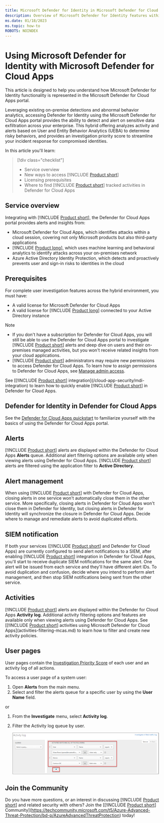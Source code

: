 ```yaml
---
title: Microsoft Defender for Identity in Microsoft Defender for Cloud Apps
description: Overview of Microsoft Defender for Identity features within Microsoft Defender for Cloud Apps.
ms.date: 01/18/2023
ms.topic: how-to
ROBOTS: NOINDEX
---
```


# Using Microsoft Defender for Identity with Microsoft Defender for Cloud Apps

This article is designed to help you understand how Microsoft Defender for Identity functionality is represented in the Microsoft Defender for Cloud Apps portal.

Leveraging existing on-premise detections and abnormal behavior analytics, accessing Defender for Identity using the Microsoft Defender for Cloud Apps portal provides the ability to detect and alert on sensitive data exfiltration across your enterprise. This hybrid offering analyzes activity and alerts based on User and Entity Behavior Analytics (UEBA) to determine risky behaviors, and provides an investigation priority score to streamline your incident response for compromised identities. 

In this article you'll learn:

> [!div class="checklist"]
>
> - Service overview
> - New ways to access [!INCLUDE [Product short](includes/product-short.md)]
> - Licensing prerequisites
> - Where to find [!INCLUDE [Product short](includes/product-short.md)] tracked activities in Defender for Cloud Apps

## Service overview

Integrating with [!INCLUDE [Product short](includes/product-short.md)], the Defender for Cloud Apps portal provides alerts and insights from:

- Microsoft Defender for Cloud Apps, which identifies attacks within a cloud session, covering not only Microsoft products but also third-party applications
- [!INCLUDE [Product long](includes/product-long.md)], which uses machine learning and behavioral analytics to identify attacks across your on-premises network
- Azure Active Directory Identity Protection, which detects and proactively prevents user and sign-in risks to identities in the cloud

## Prerequisites

For complete user investigation features across the hybrid environment, you must have:

- A valid license for Microsoft Defender for Cloud Apps
- A valid license for [!INCLUDE [Product long](includes/product-long.md)] connected to your Active Directory instance

>[!NOTE]
>
> - If you don't have a subscription for Defender for Cloud Apps, you will still be able to use the Defender for Cloud Apps portal to investigate [!INCLUDE [Product short](includes/product-short.md)] alerts and deep dive on users and their on-premises managed activities, but you won't receive related insights from your cloud applications.
> - [!INCLUDE [Product short](includes/product-short.md)] administrators may require new permissions to access Defender for Cloud Apps. To learn how to assign permissions to Defender for Cloud Apps, see [Manage admin access](/cloud-app-security/manage-admins).

See [[!INCLUDE [Product short](includes/product-short.md)] integration](/cloud-app-security/mdi-integration) to learn how to quickly enable [!INCLUDE [Product short](includes/product-short.md)] in Defender for Cloud Apps.

## Defender for Identity in Defender for Cloud Apps

See the [Defender for Cloud Apps quickstart](/cloud-app-security/getting-started-with-cloud-app-security) to familiarize yourself with the basics of using the Defender for Cloud Apps portal.

## Alerts

[!INCLUDE [Product short](includes/product-short.md)] alerts are displayed within the Defender for Cloud Apps **Alerts** queue. Additional alert filtering options are available only when viewing alerts using Defender for Cloud Apps. [!INCLUDE [Product short](includes/product-short.md)] alerts are filtered using the application filter to **Active Directory**.

## Alert management

When using [!INCLUDE [Product short](includes/product-short.md)] with Defender for Cloud Apps, closing alerts in one service won't automatically close them in the other service. More specifically, closing alerts in Defender for Cloud Apps won't close them in Defender for Identity, but closing alerts in Defender for Identity will synchronize the closure in Defender for Cloud Apps. Decide where to manage and remediate alerts to avoid duplicated efforts.

## SIEM notification

If both your services ([!INCLUDE [Product short](includes/product-short.md)] and Defender for Cloud Apps) are currently configured to send alert notifications to a SIEM, after enabling [!INCLUDE [Product short](includes/product-short.md)] integration in Defender for Cloud Apps, you'll start to receive duplicate SIEM notifications for the same alert. One alert will be issued from each service and they'll have different alert IDs. To avoid duplication and confusion, decide where you intend to perform alert management, and then stop SIEM notifications being sent from the other service.

## Activities

[!INCLUDE [Product short](includes/product-short.md)] alerts are displayed within the Defender for Cloud Apps **Activity log**. Additional activity filtering options and features are available only when viewing alerts using Defender for Cloud Apps. See [[!INCLUDE [Product short](includes/product-short.md)] activities using Microsoft Defender for Cloud Apps](activities-filtering-mcas.md) to learn how to filter and create new activity policies.

## User pages

User pages contain the [Investigation Priority Score](/cloud-app-security/tutorial-ueba) of each user and an activity log of all actions.

To access a user page of a system user:

1. Open **Alerts** from the main menu. 
1. Select and filter the alerts queue for a specific user by using the **User Name** field.

 or

1. From the **Investigate** menu, select **Activity log**.
1. Filter the Activity log queue by user.

    ![Activity log.](media/mcas-activity-filter.png)

## Join the Community

Do you have more questions, or an interest in discussing [!INCLUDE [Product short](includes/product-short.md)] and related security with others? Join the [[!INCLUDE [Product short](includes/product-short.md)] Community](<https://techcommunity.microsoft.com/t5/Azure-Advanced-Threat-Protection/bd-p/AzureAdvancedThreatProtection>) today!
